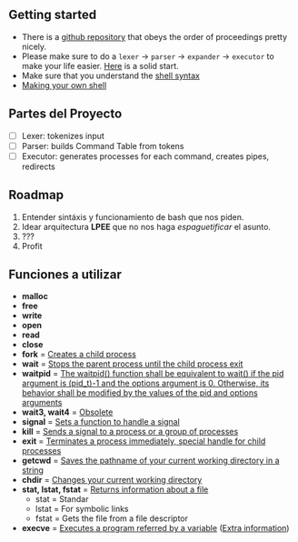 ## Getting started
- There is a [github repository](https://github.com/Swoorup/mysh) that obeys the order of proceedings pretty nicely. 
- Please make sure to do a `lexer` -> `parser` -> `expander` -> `executor` to make your life easier. [Here](https://www.cs.purdue.edu/homes/grr/SystemsProgrammingBook/Book/Chapter5-WritingYourOwnShell.pdf) is a solid start.
- Make sure that you understand the [shell syntax](https://pubs.opengroup.org/onlinepubs/009695399/utilities/xcu_chap02.html)
- [Making your own shell](https://www.geeksforgeeks.org/making-linux-shell-c/)
## Partes del Proyecto
- [ ] Lexer: tokenizes input
- [ ] Parser: builds Command Table from tokens
- [ ] Executor: generates processes for each command, creates pipes, redirects
## Roadmap
1. Entender sintáxis y funcionamiento de bash que nos piden.
2. Idear arquitectura **LPEE** que no nos haga _espaguetificar_ el asunto.
3. ???
4. Profit
## Funciones a utilizar
- **malloc**
- **free**
- **write**
- **open**
- **read**
- **close**
- **fork** = [Creates a child process](https://www.geeksforgeeks.org/fork-system-call)
- **wait** = [Stops the parent process until the child process exit](https://www.geeksforgeeks.org/wait-system-call-c/)
- **waitpid** = [The waitpid() function shall be equivalent to wait() if the pid argument is (pid_t)-1 and the options argument is 0. Otherwise, its behavior shall be modified by the values of the pid and options arguments](https://linux.die.net/man/3/waitpid)
- **wait3, wait4** = [Obsolete](https://linux.die.net/man/2/wait3)
- **signal** = [Sets a function to handle a signal](https://www.tutorialspoint.com/c_standard_library/c_function_signal.htm)
- **kill** = [Sends a signal to a process or a group of processes](https://linux.die.net/man/3/kill)
- **exit** = [Terminates a process immediately, special handle for child processes](https://www.tutorialspoint.com/c_standard_library/c_function_exit.htm)
- **getcwd** = [Saves the pathname of your current working directory in a string](https://pubs.opengroup.org/onlinepubs/009695399/functions/getcwd.html)
- **chdir** = [Changes your current working directory](https://www.geeksforgeeks.org/chdir-in-c-language-with-examples/)
- **stat, lstat, fstat** = [Returns information about a file](https://man7.org/linux/man-pages/man2/stat.2.html)
  - stat = Standar
  - lstat = For symbolic links
  - fstat = Gets the file from a file descriptor
- **execve** = [Executes a program referred by a variable](https://man7.org/linux/man-pages/man2/execve.2.html) ([Extra information](https://jameshfisher.com/2017/02/05/how-do-i-use-execve-in-c/))
